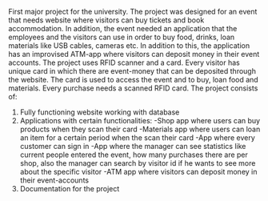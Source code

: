 

First major project for the university. The project was designed for an event that needs website where visitors can buy tickets and book accommodation. In addition, the event needed an application that the employees and the visitors can use in order to buy food, drinks, loan materials like USB cables, cameras etc. In addition to this, the application has an improvised ATM-app where visitors can deposit money in their event accounts. The project uses RFID scanner and a card. Every visitor has unique card in which there are event-money that can be deposited through the website. The card is used to access the event and to buy, loan food and materials. Every purchase needs a scanned RFID card. 
The project consists of:
1. Fully functioning website working with database
2. Applications with certain functionalities:
	-Shop app where users can buy products when they scan their card
	-Materials app where users can loan an item for a certain period when the scan their card
	-App where every customer can sign in 
	-App where the manager can see statistics like current people entered the event, how many purchases there are per shop, also the manager
	can search by visitor id if he wants to see more about the specific visitor
	-ATM app where visitors can deposit money in their event-accounts
 3. Documentation for the project
